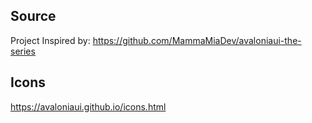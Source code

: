 ﻿
## Source

Project Inspired by: https://github.com/MammaMiaDev/avaloniaui-the-series

## Icons

https://avaloniaui.github.io/icons.html